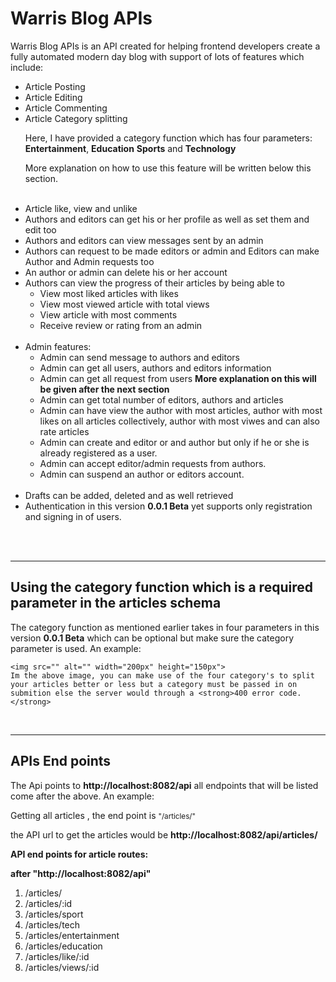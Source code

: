 <h1>Warris Blog APIs</h1>
<p>Warris Blog APIs is an API created for helping frontend developers create a fully automated modern day blog with support of lots of features which include: </p>
<ul>
    <li>Article Posting</li>
    <li>Article Editing</li>
    <li>Article Commenting</li>
    <li>Article Category splitting
        <p>Here, I have provided a category function which has four parameters: <strong>Entertainment</strong>, <strong>Education</strong>  <strong>Sports</strong> and <strong>Technology</strong></p>
        <p>More explanation on how to use this feature will be written below this section.</p>
     </li>
     <br>
     <li>Article like, view and unlike</li>
     <li>Authors and editors can get his or her profile as well as set them and edit too</li>
     <li>Authors and editors can view messages sent by an admin</li>
     <li>Authors can request to be made editors or admin and Editors can make Author and Admin requests too</li>
     <li>An author or admin can delete his or her account</li>
     <li>Authors can view the progress of their articles by being able to 
         <ul>
             <li>View most liked articles with likes</li>
             <li>View most viewed article with total views</li>
             <li>View article with most comments</li>
             <li>Receive review or rating from an admin</li>
         </ul>
     </li>
     <br>
     <li>Admin features: 
         <ul>
             <li>Admin can send message to authors and editors</li>
             <li>Admin can get all users, authors and editors information</li>
             <li>Admin can get all request from users <strong>More explanation on this will be given after the next section</strong> </li>
             <li>Admin can get total number of editors, authors and articles</li>
             <li>Admin can have view the author with most articles, author with most likes on all articles collectively, author with most viwes and can also rate articles </li>
             <li>Admin can create and editor or and author but only if he or she is already registered as a user.</li>
             <li>Admin can accept editor/admin requests from authors.</li>
             <li>Admin can suspend an author or editors account.</li>
         </ul>
     </li>
     <br>
     <li>Drafts can be added, deleted and as well retrieved</li>
     <li>Authentication in this version <strong>0.0.1 Beta</strong> yet supports only registration and signing in of users.</li>
</ul>
<br> <br>
<hr>
<h2>Using the category function which is a required parameter in the articles schema</h2>
<p>The category function as mentioned earlier takes in four parameters in this version <strong>0.0.1 Beta</strong> which can be optional but make sure the category parameter is used. An example: 

    <img src="" alt="" width="200px" height="150px">
    Im the above image, you can make use of the four category's to split your articles better or less but a category must be passed in on submition else the server would through a <strong>400 error code.</strong>
</p>
<br>
<hr>
<h2>APIs End points</h2>
<p>
    The Api points to <strong>http://localhost:8082/api</strong>
    all endpoints that will be listed come after the above. An example:
    <p>Getting all articles , the end point is <small>"/articles/"</small></p>
    the API url to get the articles would be <strong>http://localhost:8082/api/articles/</strong>
</p>
<strong>API end points for article routes:</strong>
<p><strong> after "http://localhost:8082/api"</strong></p>
<ol>
    <li>/articles/</li>
    <li>/articles/:id</li>
    <li>/articles/sport</li>
    <li>/articles/tech</li>
    <li>/articles/entertainment</li>
    <li>/articles/education</li>
    <li>/articles/like/:id</li>
    <li>/articles/views/:id</li>
    
</ol>

